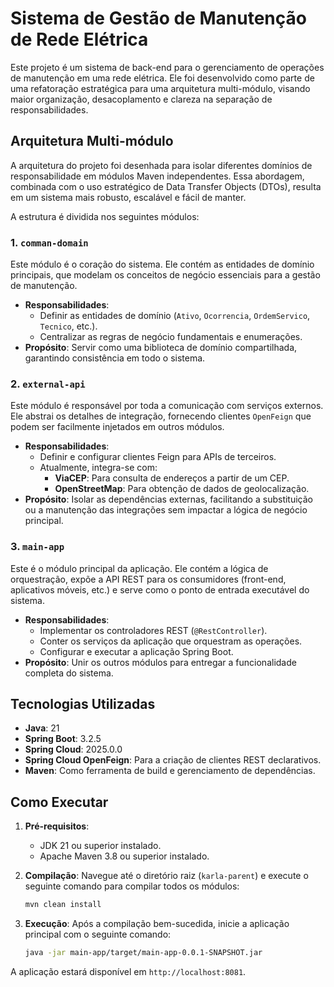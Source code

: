 # Sistema de Gestão de Manutenção de Rede Elétrica

Este projeto é um sistema de back-end para o gerenciamento de operações de manutenção em uma rede elétrica. Ele foi desenvolvido como parte de uma refatoração estratégica para uma arquitetura multi-módulo, visando maior organização, desacoplamento e clareza na separação de responsabilidades.

## Arquitetura Multi-módulo

A arquitetura do projeto foi desenhada para isolar diferentes domínios de responsabilidade em módulos Maven independentes. Essa abordagem, combinada com o uso estratégico de Data Transfer Objects (DTOs), resulta em um sistema mais robusto, escalável e fácil de manter.

A estrutura é dividida nos seguintes módulos:

### 1. `comman-domain`
Este módulo é o coração do sistema. Ele contém as entidades de domínio principais, que modelam os conceitos de negócio essenciais para a gestão de manutenção.

- **Responsabilidades**:
  - Definir as entidades de domínio (`Ativo`, `Ocorrencia`, `OrdemServico`, `Tecnico`, etc.).
  - Centralizar as regras de negócio fundamentais e enumerações.
- **Propósito**: Servir como uma biblioteca de domínio compartilhada, garantindo consistência em todo o sistema.

### 2. `external-api`
Este módulo é responsável por toda a comunicação com serviços externos. Ele abstrai os detalhes de integração, fornecendo clientes `OpenFeign` que podem ser facilmente injetados em outros módulos.

- **Responsabilidades**:
  - Definir e configurar clientes Feign para APIs de terceiros.
  - Atualmente, integra-se com:
    - **ViaCEP**: Para consulta de endereços a partir de um CEP.
    - **OpenStreetMap**: Para obtenção de dados de geolocalização.
- **Propósito**: Isolar as dependências externas, facilitando a substituição ou a manutenção das integrações sem impactar a lógica de negócio principal.

### 3. `main-app`
Este é o módulo principal da aplicação. Ele contém a lógica de orquestração, expõe a API REST para os consumidores (front-end, aplicativos móveis, etc.) e serve como o ponto de entrada executável do sistema.

- **Responsabilidades**:
  - Implementar os controladores REST (`@RestController`).
  - Conter os serviços da aplicação que orquestram as operações.
  - Configurar e executar a aplicação Spring Boot.
- **Propósito**: Unir os outros módulos para entregar a funcionalidade completa do sistema.

## Tecnologias Utilizadas

*   **Java**: 21
*   **Spring Boot**: 3.2.5
*   **Spring Cloud**: 2025.0.0
*   **Spring Cloud OpenFeign**: Para a criação de clientes REST declarativos.
*   **Maven**: Como ferramenta de build e gerenciamento de dependências.

## Como Executar

1.  **Pré-requisitos**:
    *   JDK 21 ou superior instalado.
    *   Apache Maven 3.8 ou superior instalado.

2.  **Compilação**:
    Navegue até o diretório raiz (`karla-parent`) e execute o seguinte comando para compilar todos os módulos:
    ```bash
    mvn clean install
    ```

3.  **Execução**:
    Após a compilação bem-sucedida, inicie a aplicação principal com o seguinte comando:
    ```bash
    java -jar main-app/target/main-app-0.0.1-SNAPSHOT.jar
    ```

A aplicação estará disponível em `http://localhost:8081`.

